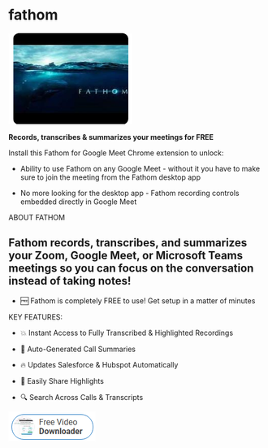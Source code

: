 # fathom

<img src="https://github.com/Jesus45fill/fathom/blob/main/ft.png"/>

**Records, transcribes & summarizes your meetings for FREE**

Install this Fathom for Google Meet Chrome extension to unlock:

+  Ability to use Fathom on any Google Meet - without it you have to make sure to join the meeting from the Fathom desktop app

+  No more looking for the desktop app - Fathom recording controls embedded directly in Google Meet

ABOUT FATHOM

## Fathom records, transcribes, and summarizes your Zoom, Google Meet, or Microsoft Teams meetings so you can focus on the conversation instead of taking notes!

+  🆓 Fathom is completely FREE to use! Get setup in a matter of minutes

KEY FEATURES:

+  💥 Instant Access to Fully Transcribed & Highlighted Recordings

+  🤖 Auto-Generated Call Summaries

+  🔥 Updates Salesforce & Hubspot Automatically

+  🙏 Easily Share Highlights

+  🔍 Search Across Calls & Transcripts

<img src="https://github.com/Jesus45fill/fathom/blob/main/dl.png"/>
